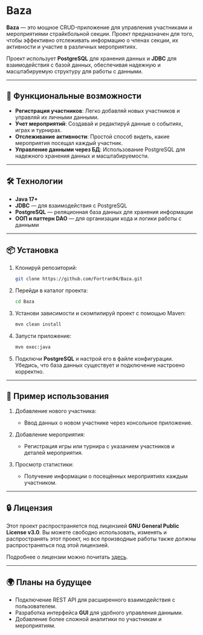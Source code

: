 
# Baza

**Baza** — это мощное CRUD-приложение для управления участниками и мероприятиями страйкбольной секции. Проект предназначен для того, чтобы эффективно отслеживать информацию о членах секции, их активности и участие в различных мероприятиях.

Проект использует **PostgreSQL** для хранения данных и **JDBC** для взаимодействия с базой данных, обеспечивая надежную и масштабируемую структуру для работы с данными.

---

## 🚀 Функциональные возможности

- **Регистрация участников**: Легко добавляй новых участников и управляй их личными данными.
- **Учет мероприятий**: Создавай и редактируй данные о событиях, играх и турнирах.
- **Отслеживание активности**: Простой способ видеть, какие мероприятия посещал каждый участник.
- **Управление данными через БД**: Использование PostgreSQL для надежного хранения данных и масштабируемости.

---

## 🛠 Технологии

- **Java 17+**
- **JDBC** — для взаимодействия с PostgreSQL
- **PostgreSQL** — реляционная база данных для хранения информации
- **ООП и паттерн DAO** — для организации кода и логики работы с данными

---

## 📦 Установка

1. Клонируй репозиторий:
   ```bash
   git clone https://github.com/Fortran94/Baza.git
   ```

2. Перейди в каталог проекта:
   ```bash
   cd Baza
   ```

3. Установи зависимости и скомпилируй проект с помощью Maven:
   ```bash
   mvn clean install
   ```

4. Запусти приложение:
   ```bash
   mvn exec:java
   ```

5. Подключи **PostgreSQL** и настрой его в файле конфигурации. Убедись, что база данных существует и подключение настроено корректно.

---

## 📝 Пример использования

1. Добавление нового участника:
   - Ввод данных о новом участнике через консольное приложение.
   
2. Добавление мероприятия:
   - Регистрация игры или турнира с указанием участников и деталей мероприятия.

3. Просмотр статистики:
   - Получение информации о посещённых мероприятиях каждым участником.

---

## 🔒 Лицензия

Этот проект распространяется под лицензией **GNU General Public License v3.0**. Вы можете свободно использовать, изменять и распространять этот проект, но все производные работы также должны распространяться под этой лицензией.

Подробнее о лицензии можно почитать [здесь](https://www.gnu.org/licenses/gpl-3.0.html).

---

## 🌍 Планы на будущее

- Подключение REST API для расширенного взаимодействия с пользователем.
- Разработка интерфейса **GUI** для удобного управления данными.
- Добавление более сложной аналитики по участникам и мероприятиям.
